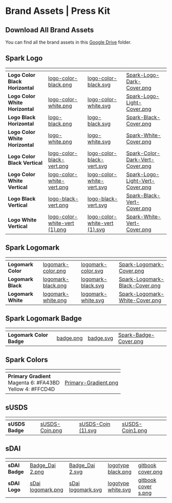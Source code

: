 # Brand Assets | Press Kit

## Download All Brand Assets

You can find all the brand assets in this [Google Drive](https://drive.google.com/drive/folders/1mknRFyo4VfVpAT-Lhh6-hGbxRnJ1RnAY?usp=sharing) folder.

## Spark Logo

<table data-view="cards" data-full-width="false"><thead><tr><th></th><th data-type="files"></th><th data-type="files"></th><th data-hidden data-card-cover data-type="files"></th></tr></thead><tbody><tr><td><strong>Logo Color Black Horizontal</strong></td><td><a href="../.gitbook/assets/logo-color-black.png">logo-color-black.png</a></td><td><a href="../.gitbook/assets/logo-color-black.svg">logo-color-black.svg</a></td><td><a href="../.gitbook/assets/Spark-Logo-Dark-Cover.png">Spark-Logo-Dark-Cover.png</a></td></tr><tr><td><strong>Logo Color White Horizontal</strong></td><td><a href="../.gitbook/assets/logo-color-white.png">logo-color-white.png</a></td><td><a href="../.gitbook/assets/logo-color-white.svg">logo-color-white.svg</a></td><td><a href="../.gitbook/assets/Spark-Logo-Light-Cover.png">Spark-Logo-Light-Cover.png</a></td></tr><tr><td><strong>Logo Black Horizontal</strong></td><td><a href="../.gitbook/assets/logo-black.png">logo-black.png</a></td><td><a href="../.gitbook/assets/logo-black.svg">logo-black.svg</a></td><td><a href="../.gitbook/assets/Spark-Black-Cover.png">Spark-Black-Cover.png</a></td></tr><tr><td><strong>Logo Color White Horizontal</strong></td><td><a href="../.gitbook/assets/logo-white.png">logo-white.png</a></td><td><a href="../.gitbook/assets/logo-white.svg">logo-white.svg</a></td><td><a href="../.gitbook/assets/Spark-White-Cover.png">Spark-White-Cover.png</a></td></tr><tr><td><strong>Logo Color Black Vertical</strong></td><td><a href="../.gitbook/assets/logo-color-black-vert.png">logo-color-black-vert.png</a></td><td><a href="../.gitbook/assets/logo-color-black-vert.svg">logo-color-black-vert.svg</a></td><td><a href="../.gitbook/assets/Spark-Color-Dark-Vert-Cover.png">Spark-Color-Dark-Vert-Cover.png</a></td></tr><tr><td><strong>Logo Color White Vertical</strong></td><td><a href="../.gitbook/assets/logo-color-white-vert.png">logo-color-white-vert.png</a></td><td><a href="../.gitbook/assets/logo-color-white-vert.svg">logo-color-white-vert.svg</a></td><td><a href="../.gitbook/assets/Spark-Logo-Light-Vert-Cover.png">Spark-Logo-Light-Vert-Cover.png</a></td></tr><tr><td><strong>Logo Black Vertical</strong></td><td><a href="../.gitbook/assets/logo-black-vert.png">logo-black-vert.png</a></td><td><a href="../.gitbook/assets/logo-black-vert.svg">logo-black-vert.svg</a></td><td><a href="../.gitbook/assets/Spark-Black-Vert-Cover.png">Spark-Black-Vert-Cover.png</a></td></tr><tr><td><strong>Logo White Vertical</strong></td><td><a href="../.gitbook/assets/logo-color-white-vert (1).png">logo-color-white-vert (1).png</a></td><td><a href="../.gitbook/assets/logo-color-white-vert (1).svg">logo-color-white-vert (1).svg</a></td><td><a href="../.gitbook/assets/Spark-White-Vert-Cover.png">Spark-White-Vert-Cover.png</a></td></tr></tbody></table>

## Spark Logomark

<table data-view="cards" data-full-width="false"><thead><tr><th></th><th data-type="files"></th><th data-type="files"></th><th data-hidden data-card-cover data-type="files"></th></tr></thead><tbody><tr><td><strong>Logomark Color</strong></td><td><a href="../.gitbook/assets/logomark-color.png">logomark-color.png</a></td><td><a href="../.gitbook/assets/logomark-color.svg">logomark-color.svg</a></td><td><a href="../.gitbook/assets/Spark-Logomark-Cover.png">Spark-Logomark-Cover.png</a></td></tr><tr><td><strong>Logomark Black</strong></td><td><a href="../.gitbook/assets/logomark-black.png">logomark-black.png</a></td><td><a href="../.gitbook/assets/logomark-black.svg">logomark-black.svg</a></td><td><a href="../.gitbook/assets/Spark-Logomark-Black-Cover.png">Spark-Logomark-Black-Cover.png</a></td></tr><tr><td><strong>Logomark White</strong></td><td><a href="../.gitbook/assets/logomark-white.png">logomark-white.png</a></td><td><a href="../.gitbook/assets/logomark-white.svg">logomark-white.svg</a></td><td><a href="../.gitbook/assets/Spark-Logomark-White-Cover.png">Spark-Logomark-White-Cover.png</a></td></tr></tbody></table>

## Spark Logomark Badge

<table data-view="cards"><thead><tr><th></th><th data-type="files"></th><th data-type="files"></th><th data-hidden data-card-cover data-type="files"></th></tr></thead><tbody><tr><td><strong>Logomark Color Badge</strong></td><td><a href="../.gitbook/assets/badge.png">badge.png</a></td><td><a href="../.gitbook/assets/badge.svg">badge.svg</a></td><td><a href="../.gitbook/assets/Spark-Badge-Cover.png">Spark-Badge-Cover.png</a></td></tr></tbody></table>



## Spark Colors

<table data-view="cards"><thead><tr><th></th><th data-hidden data-card-cover data-type="files"></th></tr></thead><tbody><tr><td><strong>Primary Gradient</strong><br>Magenta 6: #FA43BD<br>Yellow 4: #FFCD4D</td><td><a href="../.gitbook/assets/Primary-Gradient.png">Primary-Gradient.png</a></td></tr></tbody></table>

## sUSDS

<table data-view="cards"><thead><tr><th></th><th data-type="files"></th><th data-type="files"></th><th data-hidden data-card-cover data-type="files"></th><th data-hidden data-card-target data-type="content-ref"></th></tr></thead><tbody><tr><td><strong>sUSDS Badge</strong></td><td><a href="../.gitbook/assets/sUSDS-Coin.png">sUSDS-Coin.png</a></td><td><a href="../.gitbook/assets/sUSDS-Coin (1).svg">sUSDS-Coin (1).svg</a></td><td><a href="../.gitbook/assets/sUSDS-Coin1.png">sUSDS-Coin1.png</a></td><td></td></tr></tbody></table>

## sDAI

<table data-view="cards" data-full-width="false"><thead><tr><th></th><th data-type="files"></th><th data-type="files"></th><th data-hidden data-type="files"></th><th data-hidden data-card-cover data-type="files"></th></tr></thead><tbody><tr><td><strong>sDAI Badge</strong></td><td><a href="../.gitbook/assets/Badge_Dai 2.png">Badge_Dai 2.png</a></td><td><a href="../.gitbook/assets/Badge_Dai 2.svg">Badge_Dai 2.svg</a></td><td><a href="../.gitbook/assets/logotype black.png">logotype black.png</a></td><td><a href="../.gitbook/assets/gitbook cover.png">gitbook cover.png</a></td></tr><tr><td><strong>sDAI Logo</strong></td><td><a href="../.gitbook/assets/sDai logomark.png">sDai logomark.png</a></td><td><a href="../.gitbook/assets/sDai logomark.svg">sDai logomark.svg</a></td><td><a href="../.gitbook/assets/logotype white.svg">logotype white.svg</a></td><td><a href="../.gitbook/assets/gitbook cover s.png">gitbook cover s.png</a></td></tr></tbody></table>
